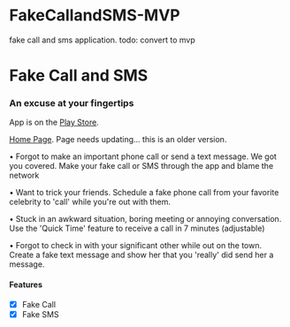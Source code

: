 # FakeCallandSMS-MVP
fake call and sms application. todo: convert to mvp


# Fake Call and SMS

### An excuse at your fingertips


App is on the [Play Store](https://play.google.com/store/apps/details?id=me.carc.fakecallandsms_mvp). 

[Home Page](https://carcmedev.github.io/moustache). Page needs updating... this is an older version.


• Forgot to make an important phone call or send a text message. We got you covered. Make your fake call or SMS through the app and blame the network

• Want to trick your friends. Schedule a fake phone call from your favorite celebrity to 'call' while you're out with them.

• Stuck in an awkward situation, boring meeting or annoying conversation. Use the 'Quick Time' feature to receive a call in 7 minutes (adjustable)

• Forgot to check in with your significant other while out on the town. Create a fake text message and show her that you 'really' did send her a message.

#### Features
- [x] Fake Call
- [x] Fake SMS
